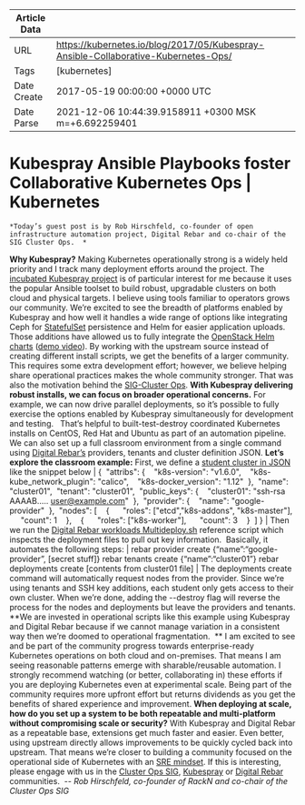 |             Article Data             ||
| ----------------- | ----------------- |
| URL               | https://kubernetes.io/blog/2017/05/Kubespray-Ansible-Collaborative-Kubernetes-Ops/        |
| Tags              | [kubernetes]       |
| Date Create       | 2017-05-19 00:00:00 &#43;0000 UTC |
| Date Parse        | 2021-12-06 10:44:39.9158911 &#43;0300 MSK m=&#43;6.692259401  |

#  Kubespray Ansible Playbooks foster Collaborative Kubernetes Ops  | Kubernetes

	
	
	
	
	*Today’s guest post is by Rob Hirschfeld, co-founder of open infrastructure automation project, Digital Rebar and co-chair of the SIG Cluster Ops.  *
**Why Kubespray?**
Making Kubernetes operationally strong is a widely held priority and I track many deployment efforts around the project. The [incubated Kubespray project](https://github.com/kubernetes-incubator/kubespray) is of particular interest for me because it uses the popular Ansible toolset to build robust, upgradable clusters on both cloud and physical targets. I believe using tools familiar to operators grows our community.
We’re excited to see the breadth of platforms enabled by Kubespray and how well it handles a wide range of options like integrating Ceph for [StatefulSet](/docs/concepts/workloads/controllers/statefulset/) persistence and Helm for easier application uploads. Those additions have allowed us to fully integrate the [OpenStack Helm charts](https://github.com/att-comdev/openstack-helm) ([demo video](https://www.youtube.com/watch?v=wZ0vMrdx4a4&amp;list=PLXPBeIrpXjfjabMbwYyDULOX3kZmlxEXK&amp;index=2)).
By working with the upstream source instead of creating different install scripts, we get the benefits of a larger community. This requires some extra development effort; however, we believe helping share operational practices makes the whole community stronger. That was also the motivation behind the [SIG-Cluster Ops](https://github.com/kubernetes/community/tree/master/sig-cluster-ops).
**With Kubespray delivering robust installs, we can focus on broader operational concerns.**
For example, we can now drive parallel deployments, so it’s possible to fully exercise the options enabled by Kubespray simultaneously for development and testing.  
That’s helpful to built-test-destroy coordinated Kubernetes installs on CentOS, Red Hat and Ubuntu as part of an automation pipeline. We can also set up a full classroom environment from a single command using [Digital Rebar’s](https://github.com/digitalrebar/digitalrebar) providers, tenants and cluster definition JSON.
**Let’s explore the classroom example:**
First, we define a [student cluster in JSON](https://github.com/digitalrebar/digitalrebar/blob/master/deploy/workloads/cluster/deploy-001.json) like the snippet below
|
{
 &#34;attribs&#34;: {
   &#34;k8s-version&#34;: &#34;v1.6.0&#34;,
   &#34;k8s-kube_network_plugin&#34;: &#34;calico&#34;,
   &#34;k8s-docker_version&#34;: &#34;1.12&#34;
 },
 &#34;name&#34;: &#34;cluster01&#34;,
 &#34;tenant&#34;: &#34;cluster01&#34;,
 &#34;public_keys&#34;: {
   &#34;cluster01&#34;: &#34;ssh-rsa AAAAB..... [user@example.com](mailto:user@example.com)&#34;
 },
 &#34;provider&#34;: {
   &#34;name&#34;: &#34;google-provider&#34;
 },
 &#34;nodes&#34;: [
   {
     &#34;roles&#34;: [&#34;etcd&#34;,&#34;k8s-addons&#34;, &#34;k8s-master&#34;],
     &#34;count&#34;: 1
   },
   {
     &#34;roles&#34;: [&#34;k8s-worker&#34;],
     &#34;count&#34;: 3
   }
 ]
}
|
Then we run the [Digital Rebar workloads Multideploy.sh](https://github.com/digitalrebar/digitalrebar/blob/master/deploy/workloads/multideploy.sh) reference script which inspects the deployment files to pull out key information.  Basically, it automates the following steps:
|
rebar provider create {“name”:“google-provider”, [secret stuff]}
rebar tenants create {“name”:“cluster01”}
rebar deployments create [contents from cluster01 file]
|
The deployments create command will automatically request nodes from the provider. Since we’re using tenants and SSH key additions, each student only gets access to their own cluster. When we’re done, adding the --destroy flag will reverse the process for the nodes and deployments but leave the providers and tenants.
**We are invested in operational scripts like this example using Kubespray and Digital Rebar because if we cannot manage variation in a consistent way then we’re doomed to operational fragmentation.  **
I am excited to see and be part of the community progress towards enterprise-ready Kubernetes operations on both cloud and on-premises. That means I am seeing reasonable patterns emerge with sharable/reusable automation. I strongly recommend watching (or better, collaborating in) these efforts if you are deploying Kubernetes even at experimental scale. Being part of the community requires more upfront effort but returns dividends as you get the benefits of shared experience and improvement.
**When deploying at scale, how do you set up a system to be both repeatable and multi-platform without compromising scale or security?**
With Kubespray and Digital Rebar as a repeatable base, extensions get much faster and easier. Even better, using upstream directly allows improvements to be quickly cycled back into upstream. That means we’re closer to building a community focused on the operational side of Kubernetes with an [SRE mindset](https://rackn.com/sre).
If this is interesting, please engage with us in the [Cluster Ops SIG](https://github.com/kubernetes/community/tree/master/sig-cluster-ops), [Kubespray](https://github.com/kubernetes-incubator/kubespray) or [Digital Rebar](http://rebar.digital/) communities. 
*-- Rob Hirschfeld, co-founder of RackN and co-chair of the Cluster Ops SIG*


	

	


